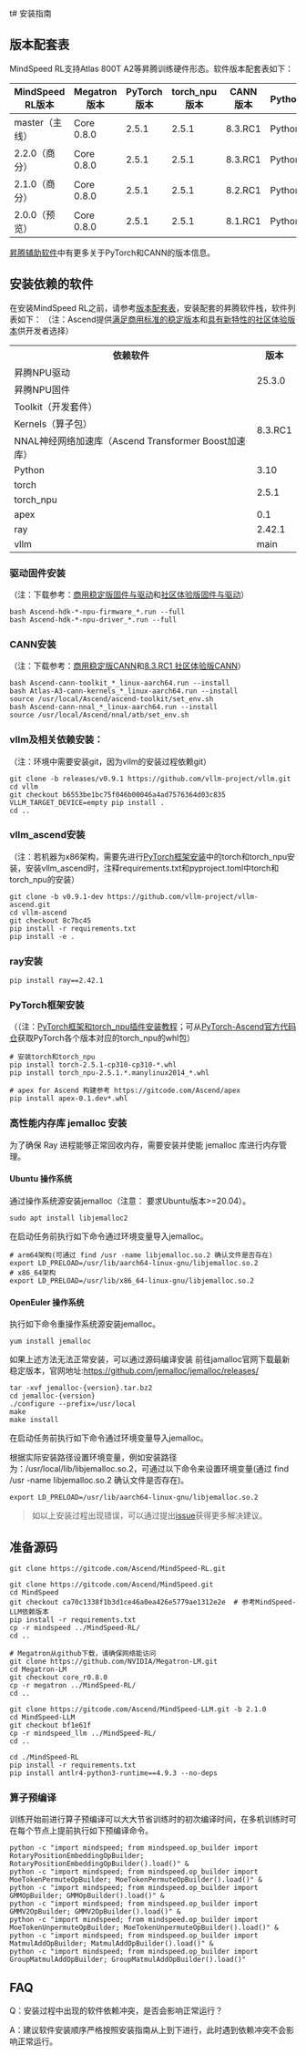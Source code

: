 t# 安装指南

##  版本配套表

MindSpeed RL支持Atlas 800T A2等昇腾训练硬件形态。软件版本配套表如下：

| MindSpeed RL版本 | Megatron版本 | PyTorch版本 | torch_npu版本 | CANN版本  | Python版本 |
| ---------------- | ------------ |-----------|-------------|---------| ---------- |
| master（主线）   | Core 0.8.0   | 2.5.1     | 2.5.1       | 8.3.RC1 | Python3.10 |
| 2.2.0（商分）    | Core 0.8.0   | 2.5.1     | 2.5.1       | 8.3.RC1 | Python3.10 |
| 2.1.0（商分）    | Core 0.8.0   | 2.5.1     | 2.5.1       | 8.2.RC1 | Python3.10 |
| 2.0.0（预览）    | Core 0.8.0   | 2.5.1     | 2.5.1       | 8.1.RC1 | Python3.10 |

[昇腾辅助软件](https://gitcode.com/Ascend/pytorch#昇腾辅助软件)中有更多关于PyTorch和CANN的版本信息。

## 安装依赖的软件

在安装MindSpeed RL之前，请参考[版本配套表](#版本配套表)，安装配套的昇腾软件栈，软件列表如下：
（注：Ascend提供[满足商用标准的稳定版本](https://www.hiascend.com/developer/download/commercial)和[具有新特性的社区体验版本](https://www.hiascend.com/developer/download/community)供开发者选择）
<table>
  <tr>
    <th>依赖软件</th>
    <th>版本</th>
  </tr>
  <tr>
    <td>昇腾NPU驱动</td>
    <td rowspan="2">25.3.0</td>
  <tr>
    <td>昇腾NPU固件</td>
  </tr>
  <tr>
    <td>Toolkit（开发套件）</td>
      <td rowspan="3">8.3.RC1</td>
  </tr>
  <tr>
    <td>Kernels（算子包）</td>
  </tr>
  <tr>
    <td>NNAL神经网络加速库（Ascend Transformer Boost加速库）</td>
  </tr>
  <tr>
  </tr>
  <tr>
    <td>Python</td>
    <td>3.10</td>
  </tr>
  <tr>
    <td>torch</td>
    <td rowspan="2">2.5.1</td>
  </tr>
  <tr>
    <td>torch_npu</td>
  </tr>
  <tr>
    <td>apex</td>
    <td rowspan="1">0.1</td>
  </tr>
  <tr>
    <td>ray</td>
    <td>2.42.1</td>
  </tr>
  <tr>
    <td>vllm</td>
    <td>main</td>
  </tr>
</table>

### 驱动固件安装

（注：下载参考：[商用稳定版固件与驱动](https://www.hiascend.com/hardware/firmware-drivers/commercial)和[社区体验版固件与驱动](https://www.hiascend.com/hardware/firmware-drivers/community)）

```shell
bash Ascend-hdk-*-npu-firmware_*.run --full
bash Ascend-hdk-*-npu-driver_*.run --full
```

### CANN安装
（注：下载参考：[商用稳定版CANN](https://www.hiascend.com/developer/download/commercial/result?module=cann)和[8.3.RC1 社区体验版CANN](https://www.hiascend.com/developer/download/community/result?module=cann)）
```shell
bash Ascend-cann-toolkit_*_linux-aarch64.run --install
bash Atlas-A3-cann-kernels_*_linux-aarch64.run --install
source /usr/local/Ascend/ascend-toolkit/set_env.sh
bash Ascend-cann-nnal_*_linux-aarch64.run --install
source /usr/local/Ascend/nnal/atb/set_env.sh
```

### vllm及相关依赖安装：
（注：环境中需要安装git，因为vllm的安装过程依赖git）
```shell
git clone -b releases/v0.9.1 https://github.com/vllm-project/vllm.git
cd vllm
git checkout b6553be1bc75f046b00046a4ad7576364d03c835
VLLM_TARGET_DEVICE=empty pip install .
cd ..
```

### vllm_ascend安装
（注：若机器为x86架构，需要先进行[PyTorch框架安装](#PyTorch框架安装)中的torch和torch_npu安装，安装vllm_ascend时，注释requirements.txt和pyproject.toml中torch和torch_npu的安装）
```shell
git clone -b v0.9.1-dev https://github.com/vllm-project/vllm-ascend.git
cd vllm-ascend
git checkout 8c7bc45
pip install -r requirements.txt
pip install -e .
```

### ray安装

```shell
pip install ray==2.42.1
```

### PyTorch框架安装
（（注：[PyTorch框架和torch_npu插件安装教程](https://www.hiascend.com/document/detail/zh/Pytorch/710/configandinstg/instg/insg_0004.html)；可从[PyTorch-Ascend官方代码仓](https://gitcode.com/Ascend/pytorch/releases)获取PyTorch各个版本对应的torch_npu的whl包）
```shell
# 安装torch和torch_npu
pip install torch-2.5.1-cp310-cp310-*.whl
pip install torch_npu-2.5.1.*.manylinux2014_*.whl

# apex for Ascend 构建参考 https://gitcode.com/Ascend/apex
pip install apex-0.1.dev*.whl
```

### 高性能内存库 jemalloc 安装
为了确保 Ray 进程能够正常回收内存，需要安装并使能 jemalloc 库进行内存管理。
#### Ubuntu 操作系统
通过操作系统源安装jemalloc（注意： 要求Ubuntu版本>=20.04）。
```shell
sudo apt install libjemalloc2
```
在启动任务前执行如下命令通过环境变量导入jemalloc。
```shell
# arm64架构(可通过 find /usr -name libjemalloc.so.2 确认文件是否存在) 
export LD_PRELOAD=/usr/lib/aarch64-linux-gnu/libjemalloc.so.2
# x86_64架构
export LD_PRELOAD=/usr/lib/x86_64-linux-gnu/libjemalloc.so.2
```

#### OpenEuler 操作系统

执行如下命令重操作系统源安装jemalloc。
```shell
yum install jemalloc
```
如果上述方法无法正常安装，可以通过源码编译安装
前往jamalloc官网下载最新稳定版本，官网地址:https://github.com/jemalloc/jemalloc/releases/
```shell
tar -xvf jemalloc-{version}.tar.bz2
cd jemalloc-{version}
./configure --prefix=/usr/local
make
make install
```
在启动任务前执行如下命令通过环境变量导入jemalloc。

根据实际安装路径设置环境变量，例如安装路径为：/usr/local/lib/libjemalloc.so.2，可通过以下命令来设置环境变量(通过 find /usr -name libjemalloc.so.2 确认文件是否存在)。
```shell
export LD_PRELOAD=/usr/lib/aarch64-linux-gnu/libjemalloc.so.2
```

> 如以上安装过程出现错误，可以通过提出[issue](https://gitcode.com/Ascend/MindSpeed-RL/issues)获得更多解决建议。

## 准备源码
```shell
git clone https://gitcode.com/Ascend/MindSpeed-RL.git 

git clone https://gitcode.com/Ascend/MindSpeed.git 
cd MindSpeed
git checkout ca70c1338f1b3d1ce46a0ea426e5779ae1312e2e  # 参考MindSpeed-LLM依赖版本
pip install -r requirements.txt 
cp -r mindspeed ../MindSpeed-RL/
cd ..

# Megatron从github下载，请确保网络能访问
git clone https://github.com/NVIDIA/Megatron-LM.git
cd Megatron-LM
git checkout core_r0.8.0
cp -r megatron ../MindSpeed-RL/
cd ..

git clone https://gitcode.com/Ascend/MindSpeed-LLM.git -b 2.1.0
cd MindSpeed-LLM
git checkout bf1e61f
cp -r mindspeed_llm ../MindSpeed-RL/
cd ..

cd ./MindSpeed-RL
pip install -r requirements.txt
pip install antlr4-python3-runtime==4.9.3 --no-deps 
```

### 算子预编译
训练开始前进行算子预编译可以大大节省训练时的初次编译时间，在多机训练时可在每个节点上提前执行如下预编译命令。
```shell
python -c "import mindspeed; from mindspeed.op_builder import RotaryPositionEmbeddingOpBuilder; RotaryPositionEmbeddingOpBuilder().load()" &
python -c "import mindspeed; from mindspeed.op_builder import MoeTokenPermuteOpBuilder; MoeTokenPermuteOpBuilder().load()" &
python -c "import mindspeed; from mindspeed.op_builder import GMMOpBuilder; GMMOpBuilder().load()" &
python -c "import mindspeed; from mindspeed.op_builder import GMMV2OpBuilder; GMMV2OpBuilder().load()" &
python -c "import mindspeed; from mindspeed.op_builder import MoeTokenUnpermuteOpBuilder; MoeTokenUnpermuteOpBuilder().load()" &
python -c "import mindspeed; from mindspeed.op_builder import MatmulAddOpBuilder; MatmulAddOpBuilder().load()" &
python -c "import mindspeed; from mindspeed.op_builder import GroupMatmulAddOpBuilder; GroupMatmulAddOpBuilder().load()"
```

## FAQ
Q：安装过程中出现的软件依赖冲突，是否会影响正常运行？

A：建议软件安装顺序严格按照安装指南从上到下进行，此时遇到依赖冲突不会影响正常运行。